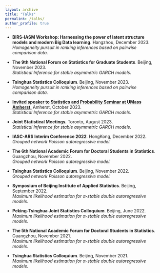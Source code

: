 ```yaml
---
layout: archive
title: "Talks"
permalink: /talks/
author_profile: true
---
```


- **BIRS-IASM Workshop: Harnessing the power of latent structure models and modern Big Data learning**. Hangzhou, December 2023. <br>
_Homogeneity pursuit in ranking inferences based on pairwise comparison data._

- **The 9th National Forum on Statistics for Graduate Students**. Beijing, November 2023. <br>
_Statistical Inference for stable asymmetric GARCH models._

- **Tsinghua Statistics Colloquium**. Beijing, November 2023. <br>
_Homogeneity pursuit in ranking inferences based on pairwise comparison data._

- [**Invited speaker to Statistics and Probability Seminar at UMass Amherst**.](https://www.umass.edu/mathematics-statistics/calendar/statistics-and-probability-seminar/27631) Amherst, October 2023. <br>
 _Statistical Inference for stable asymmetric GARCH models._

- **Joint Statistical Meetings**. Toronto, August 2023. <br>
 _Statistical Inference for stable asymmetric GARCH models._

- **IASC-ARS Interim Conference 2022**. HongKong, December 2022. <br>
_Grouped network Poisson autoregressive model._

- **The 6th National Academic Forum for Doctoral Students in Statistics**. Guangzhou, November 2022. <br>
_Grouped network Poisson autoregressive model._

- **Tsinghua Statistics Colloquium**. Beijing, November 2022. <br>
_Grouped network Poisson autoregressive model._

- **Symposium of Beijing Institute of Applied Statistics**. Beijing, September 2022. <br>
_Maximum likelihood estimation for $\alpha$-stable double autoregressive models._

- **Peking-Tsinghua Joint Statistics Colloquium**. Beijing, June 2022. <br>
_Maximum likelihood estimation for $\alpha$-stable double autoregressive models._

- **The 5th National Academic Forum for Doctoral Students in Statistics**. Guangzhou, November 2021. <br>
_Maximum likelihood estimation for $\alpha$-stable double autoregressive models._

- **Tsinghua Statistics Colloquium**. Beijing, November 2021. <br>
_Maximum likelihood estimation for $\alpha$-stable double autoregressive models._
